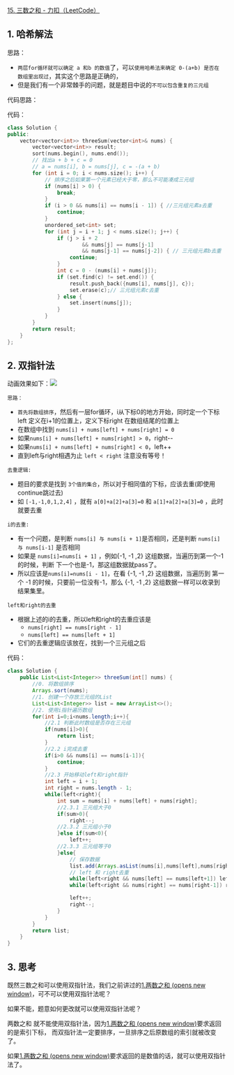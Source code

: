 
[15. 三数之和 - 力扣（LeetCode）](https://leetcode.cn/problems/3sum/)
## 1. 哈希解法

思路：
- `两层for循环就可以确定 a 和b 的数值`了，可以`使用哈希法来确定 0-(a+b) 是否在 数组里出现过`，其实这个思路是正确的，
- 但是我们有一个非常棘手的问题，就是题目中说的`不可以包含重复的三元组`

代码思路：


代码：
```c++
class Solution {
public:
    vector<vector<int>> threeSum(vector<int>& nums) {
        vector<vector<int>> result;
        sort(nums.begin(), nums.end());
        // 找出a + b + c = 0
        // a = nums[i], b = nums[j], c = -(a + b)
        for (int i = 0; i < nums.size(); i++) {
            // 排序之后如果第一个元素已经大于零，那么不可能凑成三元组
            if (nums[i] > 0) {
                break;
            }
            if (i > 0 && nums[i] == nums[i - 1]) { //三元组元素a去重
                continue;
            }
            unordered_set<int> set;
            for (int j = i + 1; j < nums.size(); j++) {
                if (j > i + 2
                        && nums[j] == nums[j-1]
                        && nums[j-1] == nums[j-2]) { // 三元组元素b去重
                    continue;
                }
                int c = 0 - (nums[i] + nums[j]);
                if (set.find(c) != set.end()) {
                    result.push_back({nums[i], nums[j], c});
                    set.erase(c);// 三元组元素c去重
                } else {
                    set.insert(nums[j]);
                }
            }
        }
        return result;
    }
};
```

## 2. 双指针法

动画效果如下：![](https://image-for.oss-cn-guangzhou.aliyuncs.com/for-obsidian/Java_Study/2_%E5%AD%A6%E4%B9%A0%E7%AC%94%E8%AE%B0/1_Java%E8%AF%AD%E8%A8%80%E6%A0%B8%E5%BF%83/1_Java%E5%9F%BA%E7%A1%80/1_Java%E5%A4%8D%E4%B9%A0%E7%AC%94%E8%AE%B0/15.%E4%B8%89%E6%95%B0%E4%B9%8B%E5%92%8C.gif)

``思路：``
- `首先将数组排序`，然后有一层for循环，i从下标0的地方开始，同时定一个下标left 定义在i+1的位置上，定义下标right 在数组结尾的位置上
- 在数组中找到 `nums[i] + nums[left] + nums[right] = 0`
- 如果`nums[i] + nums[left] + nums[right] > 0`，right--
- 如果`nums[i] + nums[left] + nums[right] < 0`，left++
- 直到left与right相遇为止 `left < right` 注意没有等号！

`去重逻辑:`
- 题目的要求是找到 `3个值的集合`，所以对于相同值的下标，应该去重(即使用continue跳过去)
- 如 `[-1,-1,0,1,2,4]` ，就有 `a[0]+a[2]+a[3]=0` 和 `a[1]+a[2]+a[3]=0` ，此时就要去重

`i的去重:`
- 有一个问题，是判断 `nums[i] 与 nums[i + 1]`是否相同，还是判断 `nums[i] 与 nums[i-1]` 是否相同
- 如果是 `nums[i]=nums[i + 1]` ，例如{-1, -1 ,2} 这组数据，当遍历到第一个-1 的时候，判断 下一个也是-1，那这组数据就pass了。
- 所以应该是`nums[i]=nums[i - 1]`，在看 {-1, -1 ,2} 这组数据，当遍历到 第一个 -1 的时候，只要前一位没有-1，那么 {-1, -1 ,2} 这组数据一样可以收录到 结果集里。

`left和right的去重`
- 根据上述的i的去重，所以left和right的去重应该是
	- `nums[right] == nums[right - 1]`
	- `nums[left] == nums[left + 1]`
- 它们的去重逻辑应该放在，找到一个三元组之后

代码：
```java
class Solution {
    public List<List<Integer>> threeSum(int[] nums) {
        //0. 将数组排序
        Arrays.sort(nums);
        //1. 创建一个存放三元组的List
        List<List<Integer>> list = new ArrayList<>();
        //2. 使用i指针遍历数组
        for(int i=0;i<nums.length;i++){
            //2.1 判断此时数组是否存在三元组
            if(nums[i]>0){
                return list;
            }
            //2.2 i完成去重
            if(i>0 && nums[i] == nums[i-1]){
                continue;
            }
            //2.3 开始移动left和right指针
            int left = i + 1;
            int right = nums.length - 1;
            while(left<right){
                int sum = nums[i] + nums[left] + nums[right];
                //2.3.1 三元组大于0
                if(sum>0){
                    right--;
                //2.3.2 三元组小于0
                }else if(sum<0){
                    left++;
                //2.3.3 三元组等于0
                }else{
                    // 保存数据
                    list.add(Arrays.asList(nums[i],nums[left],nums[right]));
                    // left 和 right去重
                    while(left<right && nums[left] == nums[left+1]) left++;
                    while(left<right && nums[right] == nums[right-1]) right--;

                    left++;
                    right--;
                }
            }
        }
        return list;
    }
}
```


## 3. 思考

既然三数之和可以使用双指针法，我们之前讲过的[1.两数之和 (opens new window)](https://programmercarl.com/0001.%E4%B8%A4%E6%95%B0%E4%B9%8B%E5%92%8C.html)，可不可以使用双指针法呢？

如果不能，题意如何更改就可以使用双指针法呢？


两数之和 就不能使用双指针法，因为[1.两数之和 (opens new window)](https://programmercarl.com/0001.%E4%B8%A4%E6%95%B0%E4%B9%8B%E5%92%8C.html)要求返回的是索引下标， 而双指针法一定要排序，一旦排序之后原数组的索引就被改变了。

如果[1.两数之和 (opens new window)](https://programmercarl.com/0001.%E4%B8%A4%E6%95%B0%E4%B9%8B%E5%92%8C.html)要求返回的是数值的话，就可以使用双指针法了。

